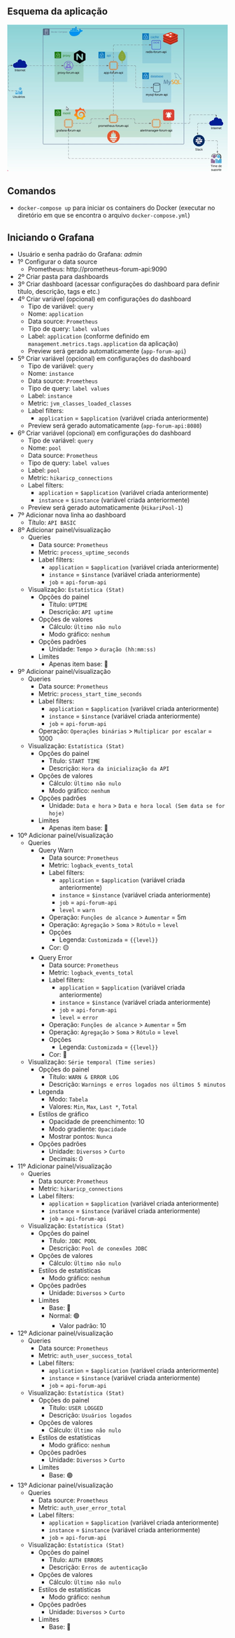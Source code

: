 ## Esquema da aplicação
![Esquema da aplicação](img/20250801225137.png)

## Comandos
- `docker-compose up` para iniciar os containers do Docker (executar no diretório em que se encontra o arquivo `docker-compose.yml`)

## Iniciando o Grafana
- Usuário e senha padrão do Grafana: _admin_
- 1º Configurar o data source
    - Prometheus: http://prometheus-forum-api:9090
- 2º Criar pasta para dashboards
- 3º Criar dashboard (acessar configurações do dashboard para definir título, descrição, tags e etc.)
- 4º Criar variável (opcional) em configurações do dashboard
    - Tipo de variável: `query`
    - Nome: `application`
    - Data source: `Prometheus`
    - Tipo de query: `label values`
    - Label: `application` (conforme definido em `management.metrics.tags.application` da aplicação)
    - Preview será gerado automaticamente (`app-forum-api`)
- 5º Criar variável (opcional) em configurações do dashboard
    - Tipo de variável: `query`
    - Nome: `instance`
    - Data source: `Prometheus`
    - Tipo de query: `label values`
    - Label: `instance`
    - Metric: `jvm_classes_loaded_classes`
    - Label filters: 
        - `application` = `$application` (variável criada anteriormente)
    - Preview será gerado automaticamente (`app-forum-api:8080`)
- 6º Criar variável (opcional) em configurações do dashboard
    - Tipo de variável: `query`
    - Nome: `pool`
    - Data source: `Prometheus`
    - Tipo de query: `label values`
    - Label: `pool`
    - Metric: `hikaricp_connections`
    - Label filters: 
        - `application` = `$application` (variável criada anteriormente)
        - `instance` = `$instance` (variável criada anteriormente)
    - Preview será gerado automaticamente (`HikariPool-1`)
- 7º Adicionar nova linha ao dashboard
    - Título: `API BASIC`
- 8º Adicionar painel/visualização
    - Queries
        - Data source: `Prometheus`
        - Metric: `process_uptime_seconds`
        - Label filters:
            - `application` = `$application` (variável criada anteriormente)
            - `instance` = `$instance` (variável criada anteriormente)
            - `job` = `api-forum-api`
    - Visualização: `Estatística (Stat)`
        - Opções do painel
            - Título: `UPTIME`
            - Descrição: `API uptime`
        - Opções de valores
            - Cálculo: `Último não nulo`
            - Modo gráfico: `nenhum`
        - Opções padrões
            - Unidade: `Tempo` > `duração (hh:mm:ss)`
        - Limites
            - Apenas item base: 🔵
- 9º Adicionar painel/visualização
    - Queries
        - Data source: `Prometheus`
        - Metric: `process_start_time_seconds`
        - Label filters:
            - `application` = `$application` (variável criada anteriormente)
            - `instance` = `$instance` (variável criada anteriormente)
            - `job` = `api-forum-api`
        - Operação: `Operações binárias` > `Multiplicar por escalar` = 1000
    - Visualização: `Estatística (Stat)`
        - Opções do painel
            - Título: `START TIME`
            - Descrição: `Hora da inicialização da API`
        - Opções de valores
            - Cálculo: `Último não nulo`
            - Modo gráfico: `nenhum`
        - Opções padrões
            - Unidade: `Data e hora` > `Data e hora local (Sem data se for hoje)`
        - Limites
            - Apenas item base: 🔵
- 10º Adicionar painel/visualização
    - Queries
        - Query Warn
            - Data source: `Prometheus`
            - Metric: `logback_events_total`
            - Label filters:
                - `application` = `$application` (variável criada anteriormente)
                - `instance` = `$instance` (variável criada anteriormente)
                - `job` = `api-forum-api`
                - `level` = `warn`
            - Operação: `Funções de alcance` > `Aumentar` = 5m
            - Operação: `Agregação` > `Soma` > `Rótulo` = `level`
            - Opções
                - Legenda: `Customizada` = `{{level}}`
            - Cor: 🟡
        - Query Error
            - Data source: `Prometheus`
            - Metric: `logback_events_total`
            - Label filters:
                - `application` = `$application` (variável criada anteriormente)
                - `instance` = `$instance` (variável criada anteriormente)
                - `job` = `api-forum-api`
                - `level` = `error`
            - Operação: `Funções de alcance` > `Aumentar` = 5m
            - Operação: `Agregação` > `Soma` > `Rótulo` = `level`
            - Opções
                - Legenda: `Customizada` = `{{level}}`
            - Cor: 🔴
    - Visualização: `Série temporal (Time series)`
        - Opções do painel
            - Título: `WARN & ERROR LOG`
            - Descrição: `Warnings e erros logados nos últimos 5 minutos`
        - Legenda
            - Modo: `Tabela`
            - Valores: `Min`, `Max`, `Last *`, `Total`
        - Estilos de gráfico
            - Opacidade de preenchimento: 10
            - Modo gradiente: `Opacidade`
            - Mostrar pontos: `Nunca`
        - Opções padrões
            - Unidade: `Diversos` > `Curto`
            - Decimais: 0
- 11º Adicionar painel/visualização
    - Queries
        - Data source: `Prometheus`
        - Metric: `hikaricp_connections`
        - Label filters:
            - `application` = `$application` (variável criada anteriormente)
            - `instance` = `$instance` (variável criada anteriormente)
            - `job` = `api-forum-api`
    - Visualização: `Estatística (Stat)`
        - Opções do painel
            - Título: `JDBC POOL`
            - Descrição: `Pool de conexões JDBC`
        - Opções de valores
            - Cálculo: `Último não nulo`
        - Estilos de estatísticas
            - Modo gráfico: `nenhum`
        - Opções padrões
            - Unidade: `Diversos` > `Curto`
        - Limites
            - Base: 🔴
            - Normal: 🟢
                - Valor padrão: 10
- 12º Adicionar painel/visualização
    - Queries
        - Data source: `Prometheus`
        - Metric: `auth_user_success_total`
        - Label filters:
            - `application` = `$application` (variável criada anteriormente)
            - `instance` = `$instance` (variável criada anteriormente)
            - `job` = `api-forum-api`
    - Visualização: `Estatística (Stat)`
        - Opções do painel
            - Título: `USER LOGGED`
            - Descrição: `Usuários logados`
        - Opções de valores
            - Cálculo: `Último não nulo`
        - Estilos de estatísticas
            - Modo gráfico: `nenhum`
        - Opções padrões
            - Unidade: `Diversos` > `Curto`
        - Limites
            - Base: 🟢
- 13º Adicionar painel/visualização
    - Queries
        - Data source: `Prometheus`
        - Metric: `auth_user_error_total`
        - Label filters:
            - `application` = `$application` (variável criada anteriormente)
            - `instance` = `$instance` (variável criada anteriormente)
            - `job` = `api-forum-api`
    - Visualização: `Estatística (Stat)`
        - Opções do painel
            - Título: `AUTH ERRORS`
            - Descrição: `Erros de autenticação`
        - Opções de valores
            - Cálculo: `Último não nulo`
        - Estilos de estatísticas
            - Modo gráfico: `nenhum`
        - Opções padrões
            - Unidade: `Diversos` > `Curto`
        - Limites
            - Base: 🔴